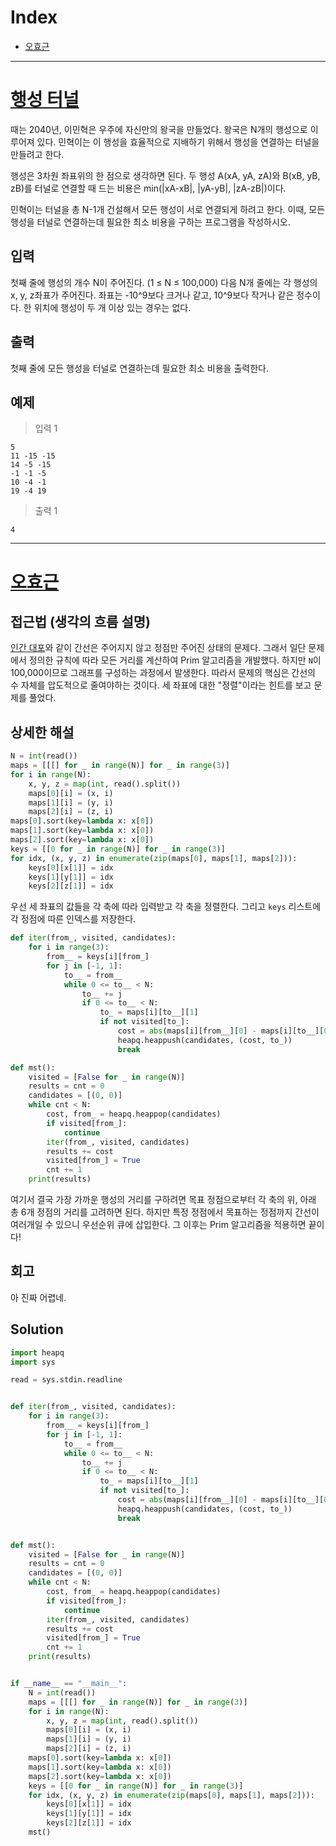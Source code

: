 # Index

+ [오효근](#오효근)

---

# [행성 터널](https://www.acmicpc.net/problem/2887)

때는 2040년, 이민혁은 우주에 자신만의 왕국을 만들었다. 왕국은 N개의 행성으로 이루어져 있다. 민혁이는 이 행성을 효율적으로 지배하기 위해서 행성을 연결하는 터널을 만들려고 한다.

행성은 3차원 좌표위의 한 점으로 생각하면 된다. 두 행성 A(xA, yA, zA)와 B(xB, yB, zB)를 터널로 연결할 때 드는 비용은 min(|xA-xB|, |yA-yB|, |zA-zB|)이다.

민혁이는 터널을 총 N-1개 건설해서 모든 행성이 서로 연결되게 하려고 한다. 이때, 모든 행성을 터널로 연결하는데 필요한 최소 비용을 구하는 프로그램을 작성하시오.

## 입력

첫째 줄에 행성의 개수 N이 주어진다. (1 ≤ N ≤ 100,000) 다음 N개 줄에는 각 행성의 x, y, z좌표가 주어진다. 좌표는 -10^9보다 크거나 같고, 10^9보다 작거나 같은 정수이다. 한 위치에 행성이 두 개 이상 있는 경우는 없다. 

## 출력

첫째 줄에 모든 행성을 터널로 연결하는데 필요한 최소 비용을 출력한다.

## 예제

> 입력 1

```
5
11 -15 -15
14 -5 -15
-1 -1 -5
10 -4 -1
19 -4 19
```

> 출력 1

```
4
```

---

# [오효근](https://github.com/Zerohertz)

## 접근법 (생각의 흐름 설명)

<!--문제를 풀며 생각의 흐름을 글로 작성-->

[인간 대포](2-Dijkstra/10473.md)와 같이 간선은 주어지지 않고 정점만 주어진 상태의 문제다.
그래서 일단 문제에서 정의한 규칙에 따라 모든 거리를 계산하여 Prim 알고리즘을 개발했다.
하지만 `N`이 100,000이므로 그래프를 구성하는 과정에서 발생한다.
따라서 문제의 핵심은 간선의 수 자체를 압도적으로 줄여야하는 것이다.
세 좌표에 대한 "정렬"이라는 힌트를 보고 문제를 풀었다.

## 상세한 해설

<!--기술 면접을 면접관 앞에서 한다는 생각으로 설명-->
<!--시복도, 알고리즘 선택 이유 등-->

```python
N = int(read())
maps = [[[] for _ in range(N)] for _ in range(3)]
for i in range(N):
    x, y, z = map(int, read().split())
    maps[0][i] = (x, i)
    maps[1][i] = (y, i)
    maps[2][i] = (z, i)
maps[0].sort(key=lambda x: x[0])
maps[1].sort(key=lambda x: x[0])
maps[2].sort(key=lambda x: x[0])
keys = [[0 for _ in range(N)] for _ in range(3)]
for idx, (x, y, z) in enumerate(zip(maps[0], maps[1], maps[2])):
    keys[0][x[1]] = idx
    keys[1][y[1]] = idx
    keys[2][z[1]] = idx
```

우선 세 좌표의 값들을 각 축에 따라 입력받고 각 축을 정렬한다.
그리고 `keys` 리스트에 각 정점에 따른 인덱스를 저장한다.

```python
def iter(from_, visited, candidates):
    for i in range(3):
        from__ = keys[i][from_]
        for j in [-1, 1]:
            to__ = from__
            while 0 <= to__ < N:
                to__ += j
                if 0 <= to__ < N:
                    to_ = maps[i][to__][1]
                    if not visited[to_]:
                        cost = abs(maps[i][from__][0] - maps[i][to__][0])
                        heapq.heappush(candidates, (cost, to_))
                        break

def mst():
    visited = [False for _ in range(N)]
    results = cnt = 0
    candidates = [(0, 0)]
    while cnt < N:
        cost, from_ = heapq.heappop(candidates)
        if visited[from_]:
            continue
        iter(from_, visited, candidates)
        results += cost
        visited[from_] = True
        cnt += 1
    print(results)
```

여기서 결국 가장 가까운 행성의 거리를 구하려면 목표 정점으로부터 각 축의 위, 아래 총 6개 정점의 거리를 고려하면 된다.
하지만 특정 정점에서 목표하는 정점까지 간선이 여러개일 수 있으니 우선순위 큐에 삽입한다.
그 이후는 Prim 알고리즘을 적용하면 끝이다!

## 회고

<!--이런 유형은 이렇게 접근하면 좋겠다 (이유와 함께)-->

아 진짜 어렵네.

## Solution

<!--전체 코드 첨부-->

```python
import heapq
import sys

read = sys.stdin.readline


def iter(from_, visited, candidates):
    for i in range(3):
        from__ = keys[i][from_]
        for j in [-1, 1]:
            to__ = from__
            while 0 <= to__ < N:
                to__ += j
                if 0 <= to__ < N:
                    to_ = maps[i][to__][1]
                    if not visited[to_]:
                        cost = abs(maps[i][from__][0] - maps[i][to__][0])
                        heapq.heappush(candidates, (cost, to_))
                        break


def mst():
    visited = [False for _ in range(N)]
    results = cnt = 0
    candidates = [(0, 0)]
    while cnt < N:
        cost, from_ = heapq.heappop(candidates)
        if visited[from_]:
            continue
        iter(from_, visited, candidates)
        results += cost
        visited[from_] = True
        cnt += 1
    print(results)


if __name__ == "__main__":
    N = int(read())
    maps = [[[] for _ in range(N)] for _ in range(3)]
    for i in range(N):
        x, y, z = map(int, read().split())
        maps[0][i] = (x, i)
        maps[1][i] = (y, i)
        maps[2][i] = (z, i)
    maps[0].sort(key=lambda x: x[0])
    maps[1].sort(key=lambda x: x[0])
    maps[2].sort(key=lambda x: x[0])
    keys = [[0 for _ in range(N)] for _ in range(3)]
    for idx, (x, y, z) in enumerate(zip(maps[0], maps[1], maps[2])):
        keys[0][x[1]] = idx
        keys[1][y[1]] = idx
        keys[2][z[1]] = idx
    mst()
```
